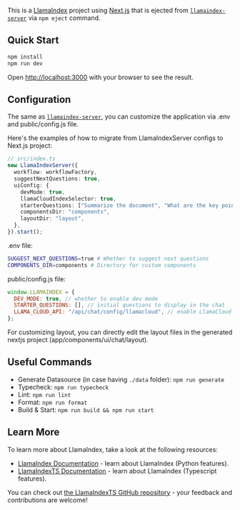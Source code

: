This is a [LlamaIndex](https://www.llamaindex.ai/) project using [Next.js](https://nextjs.org/) that is ejected from [`llamaindex-server`](https://github.com/run-llama/create-llama/tree/main/packages/server) via `npm eject` command.

## Quick Start

```bash
npm install
npm run dev
```

Open [http://localhost:3000](http://localhost:3000) with your browser to see the result.

## Configuration

The same as [`llamaindex-server`](https://github.com/run-llama/create-llama/tree/main/packages/server#configuration-options), you can customize the application via .env and public/config.js file.

Here's the examples of how to migrate from LlamaIndexServer configs to Next.js project:

```ts
// src/index.ts
new LlamaIndexServer({
  workflow: workflowFactory,
  suggestNextQuestions: true,
  uiConfig: {
    devMode: true,
    llamaCloudIndexSelector: true,
    starterQuestions: ["Summarize the document", "What are the key points?"],
    componentsDir: "components",
    layoutDir: "layout",
  },
}).start();
```

.env file:

```bash
SUGGEST_NEXT_QUESTIONS=true # Whether to suggest next questions
COMPONENTS_DIR=components # Directory for custom components
```

public/config.js file:

```js
window.LLAMAINDEX = {
  DEV_MODE: true, // whether to enable dev mode
  STARTER_QUESTIONS: [], // initial questions to display in the chat
  LLAMA_CLOUD_API: "/api/chat/config/llamacloud", // enable LlamaCloud for frontend
};
```

For customizing layout, you can directly edit the layout files in the generated nextjs project (app/components/ui/chat/layout).

## Useful Commands

- Generate Datasource (in case having `./data` folder): `npm run generate`
- Typecheck: `npm run typecheck`
- Lint: `npm run lint`
- Format: `npm run format`
- Build & Start: `npm run build && npm run start`

## Learn More

To learn more about LlamaIndex, take a look at the following resources:

- [LlamaIndex Documentation](https://docs.llamaindex.ai) - learn about LlamaIndex (Python features).
- [LlamaIndexTS Documentation](https://ts.llamaindex.ai) - learn about LlamaIndex (Typescript features).

You can check out [the LlamaIndexTS GitHub repository](https://github.com/run-llama/LlamaIndexTS) - your feedback and contributions are welcome!

